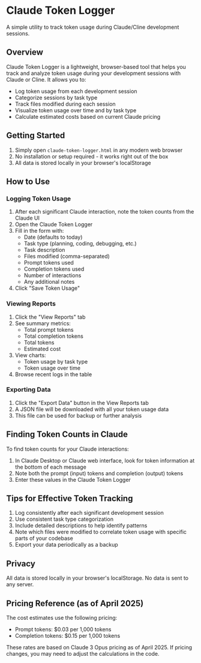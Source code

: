 # Claude Token Logger

A simple utility to track token usage during Claude/Cline development sessions.

## Overview

Claude Token Logger is a lightweight, browser-based tool that helps you track and analyze token usage during your development sessions with Claude or Cline. It allows you to:

- Log token usage from each development session
- Categorize sessions by task type
- Track files modified during each session
- Visualize token usage over time and by task type
- Calculate estimated costs based on current Claude pricing

## Getting Started

1. Simply open `claude-token-logger.html` in any modern web browser
2. No installation or setup required - it works right out of the box
3. All data is stored locally in your browser's localStorage

## How to Use

### Logging Token Usage

1. After each significant Claude interaction, note the token counts from the Claude UI
2. Open the Claude Token Logger
3. Fill in the form with:
   - Date (defaults to today)
   - Task type (planning, coding, debugging, etc.)
   - Task description
   - Files modified (comma-separated)
   - Prompt tokens used
   - Completion tokens used
   - Number of interactions
   - Any additional notes
4. Click "Save Token Usage"

### Viewing Reports

1. Click the "View Reports" tab
2. See summary metrics:
   - Total prompt tokens
   - Total completion tokens
   - Total tokens
   - Estimated cost
3. View charts:
   - Token usage by task type
   - Token usage over time
4. Browse recent logs in the table

### Exporting Data

1. Click the "Export Data" button in the View Reports tab
2. A JSON file will be downloaded with all your token usage data
3. This file can be used for backup or further analysis

## Finding Token Counts in Claude

To find token counts for your Claude interactions:

1. In Claude Desktop or Claude web interface, look for token information at the bottom of each message
2. Note both the prompt (input) tokens and completion (output) tokens
3. Enter these values in the Claude Token Logger

## Tips for Effective Token Tracking

1. Log consistently after each significant development session
2. Use consistent task type categorization
3. Include detailed descriptions to help identify patterns
4. Note which files were modified to correlate token usage with specific parts of your codebase
5. Export your data periodically as a backup

## Privacy

All data is stored locally in your browser's localStorage. No data is sent to any server.

## Pricing Reference (as of April 2025)

The cost estimates use the following pricing:
- Prompt tokens: $0.03 per 1,000 tokens
- Completion tokens: $0.15 per 1,000 tokens

These rates are based on Claude 3 Opus pricing as of April 2025. If pricing changes, you may need to adjust the calculations in the code.
